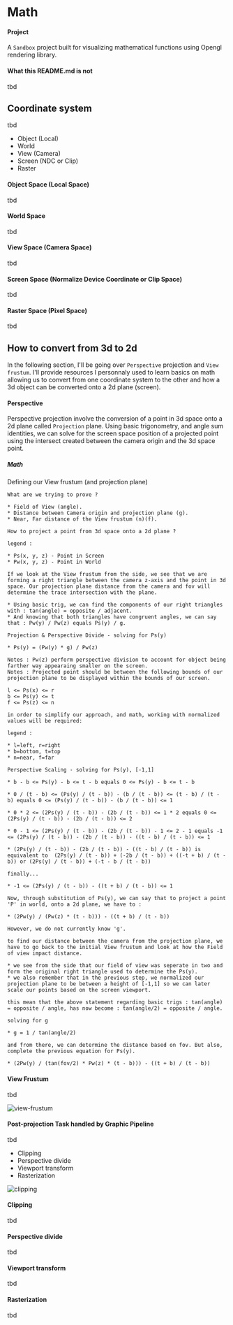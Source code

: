 # Math

#### Project

A `Sandbox` project built for visualizing mathematical functions using Opengl rendering library.

#### What this README.md is not

tbd

## Coordinate system

tbd

* Object (Local)
* World
* View (Camera)
* Screen (NDC or Clip)
* Raster

#### Object Space (Local Space)

tbd

#### World Space

tbd

#### View Space (Camera Space)

tbd

#### Screen Space (Normalize Device Coordinate or Clip Space)

tbd

#### Raster Space (Pixel Space)

tbd

## How to convert from 3d to 2d

In the following section, I'll be going over `Perspective` projection and `View frustum`. I'll provide resources I personnaly used to learn basics on math allowing us to convert from one coordinate system to the other and how a 3d object can be converted onto a 2d plane (screen).

#### Perspective

Perspective projection involve the conversion of a point in 3d space onto a 2d plane called `Projection` plane. Using basic trigonometry, and angle sum identities, we can solve for the screen space position of a projected point using the intersect created between the camera origin and the 3d space point.

##### Math

Defining our View frustum (and projection plane)

```
What are we trying to prove ?

* Field of View (angle).
* Distance between Camera origin and projection plane (g).
* Near, Far distance of the View frustum (n)(f).

How to project a point from 3d space onto a 2d plane ?

legend :

* Ps(x, y, z) - Point in Screen
* Pw(x, y, z) - Point in World

If we look at the View frustum from the side, we see that we are forming a right triangle between the camera z-axis and the point in 3d space. Our projection plane distance from the camera and fov will determine the trace intersection with the plane.

* Using basic trig, we can find the components of our right triangles with : tan(angle) = opposite / adjacent.
* And knowing that both triangles have congruent angles, we can say that : Pw(y) / Pw(z) equals Ps(y) / g.

Projection & Perspective Divide - solving for Ps(y)

* Ps(y) = (Pw(y) * g) / Pw(z)

Notes : Pw(z) perform perspective division to account for object being farther way appearaing smaller on the screen. 
Notes : Projected point should be between the following bounds of our projection plane to be displayed within the bounds of our screen.

l <= Ps(x) <= r
b <= Ps(y) <= t
f <= Ps(z) <= n

in order to simplify our approach, and math, working with normalized values will be required:

legend :

* l=left, r=right
* b=bottom, t=top
* n=near, f=far

Perspective Scaling - solving for Ps(y), [-1,1]

* b - b <= Ps(y) - b <= t - b equals 0 <= Ps(y) - b <= t - b

* 0 / (t - b) <= (Ps(y) / (t - b)) - (b / (t - b)) <= (t - b) / (t - b) equals 0 <= (Ps(y) / (t - b)) - (b / (t - b)) <= 1

* 0 * 2 <= (2Ps(y) / (t - b)) - (2b / (t - b)) <= 1 * 2 equals 0 <= (2Ps(y) / (t - b)) - (2b / (t - b)) <= 2

* 0 - 1 <= (2Ps(y) / (t - b)) - (2b / (t - b)) - 1 <= 2 - 1 equals -1 <= (2Ps(y) / (t - b)) - (2b / (t - b)) - ((t - b) / (t - b)) <= 1

* (2Ps(y) / (t - b)) - (2b / (t - b)) - ((t - b) / (t - b)) is equivalent to  (2Ps(y) / (t - b)) + (-2b / (t - b)) + ((-t + b) / (t - b)) or (2Ps(y) / (t - b)) + (-t - b / (t - b))

finally...

* -1 <= (2Ps(y) / (t - b)) - ((t + b) / (t - b)) <= 1

Now, through substitution of Ps(y), we can say that to project a point 'P' in world, onto a 2d plane, we have to :

* (2Pw(y) / (Pw(z) * (t - b))) - ((t + b) / (t - b))

However, we do not currently know 'g'.

to find our distance between the camera from the projection plane, we have to go back to the initial View frustum and look at how the Field of view impact distance.

* we see from the side that our field of view was seperate in two and form the original right triangle used to determine the Ps(y).
* we also remember that in the previous step, we normalized our projection plane to be between a height of [-1,1] so we can later scale our points based on the screen viewport.

this mean that the above statement regarding basic trigs : tan(angle) = opposite / angle, has now become : tan(angle/2) = opposite / angle. 

solving for g

* g = 1 / tan(angle/2)

and from there, we can determine the distance based on fov. But also, complete the previous equation for Ps(y).

* (2Pw(y) / (tan(fov/2) * Pw(z) * (t - b))) - ((t + b) / (t - b))

```

#### View Frustum

tbd

![view-frustum](https://github.com/guyllaumedemers/Math/blob/master/Res/ViewFrustum.png)

#### Post-projection Task handled by Graphic Pipeline

tbd

* Clipping
* Perspective divide
* Viewport transform
* Rasterization

![clipping](https://github.com/guyllaumedemers/Math/blob/master/Res/VertexTransformPipeline.png)

#### Clipping

tbd

#### Perspective divide

tbd

#### Viewport transform

tbd

#### Rasterization

tbd
